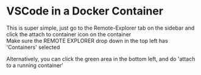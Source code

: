 # VSCode in a Docker Container

This is super simple, just go to the Remote-Explorer tab on the sidebar and click the attach to container icon on the container  
Make sure the REMOTE EXPLORER drop down in the top left has 'Containers' selected  

Alternatively, you can click the green area in the bottom left, and do 'attach to a running container'  
